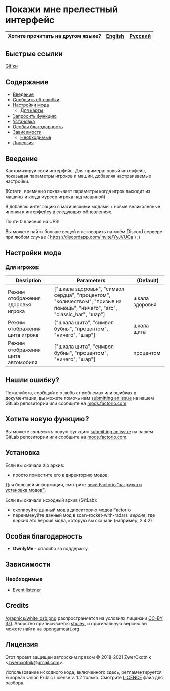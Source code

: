 # Покажи мне прелестный интерфейс

Хотите прочитать на другом языке? | [English](/README.md) | [Русский](/docs/ru/README.md)
|---|---|---|

## Быстрые ссылки

[Gif'ки](/gifs-and-image.md)

## Содержание

* [Введение](#overview)
* [Сообщить об ошибки](#issue)
* [Настройки мода](#mod-settings)
    * [Для карты](#player)
* [Запросить функцию](#feature)
* [Установка](#installing)
* [Особая благодарность](#special-thanks)
* [Зависимости](#dependencies)
    * [Необходимые](#required)
* [Лицензия](#license)

## <a name="overview"></a> Введение

Кастомизируй свой интерфейс. Для примера: новый интерфейс, показывая параметры игроков и машин, добавляя настраиваемые настройки.

(Кстати, временно показывает параметры когда игрок выходит из машины и когда курсор игрока над машиной)

Я добавлю интеграцию с магическими модами + новые великолепные инонки к интерфейсу в следующих обновлениях.

Почти 0 влияния на UPS!

Вы можете найти больше вещей и поговорить на моём Discord сервере при любом случае ( https://discordapp.com/invite/YyJVUCa ) ;)

## <a name="mod-settings"></a> Настройки мода

### <a name="player"></a> Для игроков:

| Desription | Parameters | (Default) |
| ---------- | ---------- |  -------- |
| Режим отображения здоровья игрока   | ["шкала здоровья", "символ сердца", "процентом", "количеством", "призыв на помощь", "ничего", "arc", "classic_bar", "шар"] | шкала здоровья |
| Режим отображения щита игрока       | ["шкала щита", "символ бубны", "процентом", "ничего", "шар"] | шкала щита |
| Режим отображения щита автомобиля   | ["шкала щита", "символ бубны", "процентом", "ничего", "шар"] | процентом |

## <a name="issue"></a> Нашли ошибку?

Пожалуйста, сообщайте о любых проблемах или ошибках в документации, вы можете помочь нам
[submitting an issue](https://gitlab.com/ZwerOxotnik/show-health-and-shield/issues) на нашем GitLab репозитории или сообщите на [mods.factorio.com](https://mods.factorio.com/mod/show-health-and-shield/discussion).

## <a name="feature"></a> Хотите новую функцию?

Вы можете *запросить* новую функцию [submitting an issue](https://gitlab.com/ZwerOxotnik/show-health-and-shield/issues) на нашем GitLab репозитории или сообщите на [mods.factorio.com](https://mods.factorio.com/mod/show-health-and-shield/discussion).

## <a name="installing"></a> Установка

Если вы скачали zip архив:

* просто поместите его в директорию модов.

Для большей информации, смотрите [вики Factorio "загрузка и установка модов"](https://wiki.factorio.com/Modding/ru#.D0.97.D0.B0.D0.B3.D1.80.D1.83.D0.B7.D0.BA.D0.B0_.D0.B8_.D1.83.D1.81.D1.82.D0.B0.D0.BD.D0.BE.D0.B2.D0.BA.D0.B0_.D0.BC.D0.BE.D0.B4.D0.BE.D0.B2).

Если вы скачали исходный архив (GitLab):

* скопируйте данный мод в директорию модов Factorio
* переименуйте данный мод в scan-rocket-with-radars_*версия*, где *версия* это версия мода, которую вы скачали (например, 2.4.2)

## <a name="special-thanks"></a> Особая благодарность

* **OwnlyMe** - спасибо за поддержку

## <a name="dependencies"></a> Зависимости

### <a name="required"></a> Необходимые

* [Event listener](https://mods.factorio.com/mod/event-listener)

## Credits

[/graphics/white_orb.png](/graphics/white_orb) распространяется на условиях лицензии  [CC-BY 3.0](https://creativecommons.org/licenses/by/3.0/). Аворство приписывается [sholev](https://opengameart.org/users/sholev), и оригинальную версию вы можете найти на [opengameart.org](https://opengameart.org/content/shield-aura-effect)

## <a name="license"></a> Лицензия

Этот проект защищен авторским правом © 2018-2021 ZwerOxotnik \<zweroxotnik@gmail.com\>.

Использование исходного кода, включенного здесь, регламентируется European Union Public License v. 1.2 только. Смотрите [LICENCE](/LICENCE) файл для разбора.

[homepage]: http://mods.factorio.com/mod/show-health-and-shield
[Factorio]: https://factorio.com/
